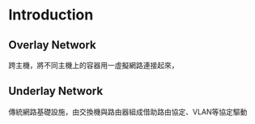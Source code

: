 # Introduction #

## Overlay Network ##

跨主機，將不同主機上的容器用一虛擬網路連接起來，

## Underlay Network ##

傳統網路基礎設施，由交換機與路由器組成借助路由協定、VLAN等協定驅動